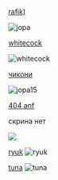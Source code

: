 [rafik)](https://drive.google.com/file/d/1hLLj96L7ByPwjKCu-gLfNEBK0TsiKmRQ/view?usp=drivesdk)

![jopa](https://i.imgur.com/A9f09xb.png)

[whitecock](https://drive.google.com/file/d/15IFlJRkqetPBhSCBmi9X9ExQRDAnme2a/view?usp=drivesdk)

![whitecock](https://i.imgur.com/IUaCiGa.png)

[чикони](https://drive.google.com/file/d/1gliBPLvY_W3KdZYtbVlRFsXKE88DWvTz/view?usp=sharing)

![jopa15](https://i.imgur.com/g1djPd2.png)

[404 anf](https://drive.google.com/file/d/1cEicYUDWNNlmdIuyuFTYfWfsWVki9LT1/view?usp=sharing)

скрина нет

![](https://i.imgur.com/uDWPrar.jpg)

[ryuk](https://drive.google.com/file/d/1IUvHTRrkE_Unz82sbhRipdl3N7cJcX4v/view?usp=sharing)
![ryuk](https://i.imgur.com/uv9jhRB.png)

[tuna](https://drive.google.com/file/d/1swnDGSmivoBL9F6017PaCJTHHx9peLQ7/view?usp=share_link)
![tuna](https://www.google.com/url?sa=i&url=https%3A%2F%2Fmobile.twitter.com%2Fflyingtunaosu&psig=AOvVaw2fR0dOKih-4DvKXASoqZsR&ust=1667209226673000&source=images&cd=vfe&ved=0CA0QjRxqFwoTCIjLjMXUh_sCFQAAAAAdAAAAABAI)
